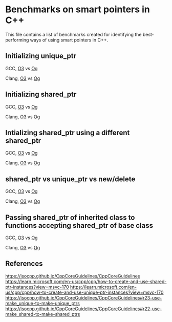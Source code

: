 # Benchmarks on smart pointers in C++

This file contains a list of benchmarks created for identifying the best-performing ways of using smart pointers in C++.

## Initializing unique_ptr

GCC, [O3](https://quick-bench.com/q/ACnNT3zXRrjS1NP9PWIw8VzIdU4) vs [Og](https://quick-bench.com/q/b2Ss8pWI7K_oUpZ6RThb3pylBsg)

Clang, [O3](https://quick-bench.com/q/a0z0UfF_gyIrnDFSs9Msu1Ifd6w) vs [Og](https://quick-bench.com/q/a0z0UfF_gyIrnDFSs9Msu1Ifd6w)

## Initializing shared_ptr
GCC, [O3](https://quick-bench.com/q/ZM8HlIUV4ahbiSrDwCEHIuYBPj0) vs [Og](https://quick-bench.com/q/TPfEP7KuVfanfCkrfmmqBDfsnDw)

Clang, [O3](https://quick-bench.com/q/6OTtHNQnqE3SlOOfPf8kRxSxyyE) vs [Og](https://quick-bench.com/q/kxZEjLoWGhDZu_OFEJLOhn0ssqM)

## Intializing shared_ptr using a different shared_ptr

GCC, [O3](https://quick-bench.com/q/XtDGcjlb4eifKfndqHRX878_E_0) vs [Og](https://quick-bench.com/q/Mc2b7BgzhbGYUJ0UURDEXNWzvRI)

Clang, [O3](https://quick-bench.com/q/VQh0_Hh4_tH4v1LwJkIHwtKM_UQ) vs [Og](https://quick-bench.com/q/Y5Y_GxGTEqm4123955sFI6Qv_Vw)

## shared_ptr vs unique_ptr vs new/delete

GCC, [O3](https://quick-bench.com/q/tiMEhw8c69s7audDHJJmo0wfhb4) vs [Og](https://quick-bench.com/q/EBaFFkefA7wjN6kugjh7feGCxHo)

Clang, [O3](https://quick-bench.com/q/yg0HMXW2Bk3YFYsh7kjEnqn9DRY) vs [Og](https://quick-bench.com/q/ueIcar-K86k_E43DCd_41cxzxN8)

## Passing shared_ptr of inherited class to functions accepting shared_ptr of base class

GCC, [O3](https://quick-bench.com/q/5uq2818GQKE4dAxVJNpYjL_qgqc) vs [Og](https://quick-bench.com/q/0HxHf2YBVh55j0S9pJ07osMpGDc)

Clang, [O3](https://quick-bench.com/q/7mpk5XnvwHUyGEAKuKIfy2yXQmI) vs [Og](https://quick-bench.com/q/dH4ktywTa8IYhIDe0_mSXvGgEDQ)

## References

https://isocpp.github.io/CppCoreGuidelines/CppCoreGuidelines
https://learn.microsoft.com/en-us/cpp/cpp/how-to-create-and-use-shared-ptr-instances?view=msvc-170
https://learn.microsoft.com/en-us/cpp/cpp/how-to-create-and-use-unique-ptr-instances?view=msvc-170
https://isocpp.github.io/CppCoreGuidelines/CppCoreGuidelines#r23-use-make_unique-to-make-unique_ptrs
https://isocpp.github.io/CppCoreGuidelines/CppCoreGuidelines#r22-use-make_shared-to-make-shared_ptrs
